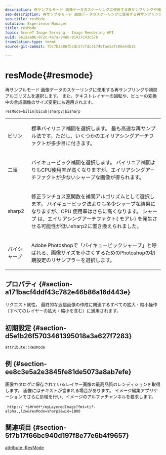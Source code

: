 ```yaml
---
description: 再サンプルモード 画像データのスケーリングに使用する再サンプリングや補間アルゴリズムを選択します。 また、テキストレイヤーの回転や、ビューの変換中の合成画像のサイズ変更にも適用されます。
seo-description: 再サンプルモード 画像データのスケーリングに使用する再サンプリングや補間アルゴリズムを選択します。 また、テキストレイヤーの回転や、ビューの変換中の合成画像のサイズ変更にも適用されます。
seo-title: resMode
solution: Experience Manager
title: resMode
topic: Scene7 Image Serving - Image Rendering API
uuid: 8e12aa06-072c-4e7a-84e6-01437c43c57b
translation-type: tm+mt
source-git-commit: 7bc7b3a86fbcdc57cfdc31745fae3afc06e44b15

---
```



# resMode{#resmode}

再サンプルモード 画像データのスケーリングに使用する再サンプリングや補間アルゴリズムを選択します。 また、テキストレイヤーの回転や、ビューの変換中の合成画像のサイズ変更にも適用されます。

`resMode=bilin|bicub|sharp2|bisharp`

<table id="table_FD658AC521E24EB9ADBB87F98549BC3B"> 
 <tbody> 
  <tr> 
   <td colname="col1"> <p> <span class="codeph"> ビリン </span> </p> </td> 
   <td colname="col2"> <p>標準バイリニア補間を選択します。 最も高速な再サンプル法です。ただし、いくつかのエイリアシングアーチファクトが多少目に付きます。 </p> </td> 
  </tr> 
  <tr> 
   <td colname="col1"> <p> <span class="codeph"> 二頭 </span> </p> </td> 
   <td colname="col2"> <p>バイキュービック補間を選択します。 バイリニア補間よりもCPU使用率が高くなりますが、エイリアシングアーチファクトが少ないシャープな画像が得られます。 </p> </td> 
  </tr> 
  <tr> 
   <td colname="col1"> <p> <span class="codeph"> sharp2 </span> </p> </td> 
   <td colname="col2"> <p>修正ランチョス窓関数を補間アルゴリズムとして選択します。 バイキュービック法よりも多少シャープな結果になりますが、CPU 使用率はさらに高くなります。<span class="codeph"> シャープ </span> は、エイリアシングアーチファクト( <span class="codeph"> モアレ) </span>を発生させる可能性が低いsharp2に置き換えられました。 </p> </td> 
  </tr> 
  <tr> 
   <td colname="col1"> <p> <span class="codeph"> バイシャープ </span> </p> </td> 
   <td colname="col2"> <p>Adobe Photoshopで「バイキュービックシャープ」と呼ばれる、画像サイズを小さくするためのPhotoshopの初期設定のリサンプラーを選択します。 </p> </td> 
  </tr> 
 </tbody> 
</table>

## プロパティ {#section-a171bacf4ddf43c782e46b86a16d443e}

リクエスト属性。 最終的な返信画像の作成に関連するすべての拡大・縮小操作（すべてのレイヤーの拡大・縮小を含む）に適用されます。

## 初期設定 {#section-d5e1b26f5703461395018a3a627f7283}

`attribute::ResMode`

## 例 {#section-ee8c3e5a2e3845fe81de5073a8ab7efe}

画像カタログに保存されているレイヤー画像の最高品質のレンディションを取得します。 画像にはテキストが含まれる場合があります。 イメージ編集アプリケーションでさらに処理を行い、イメージのアルファチャンネルを要求します。

` http:// *`server`*/myLayeredImage?fmt=tif-alpha,,lzw&resMode=sharp2&wid=1800`

## 関連項目 {#section-5f7b17f66bc940d197f8e77e6b4f9657}

[attribute::ResMode](../../../../../is-api/image-catalog/image-serving-api-ref/c-image-catalog-reference/c-attributes-reference/r-is-cat-resmode.md#reference-609095ef568743a086f28d87c54dafa2)
